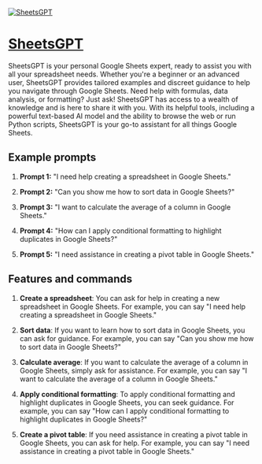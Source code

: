 [![SheetsGPT](https://files.oaiusercontent.com/file-grzeOspaxLxOzq0VJPzWjfBr?se=2123-10-17T19%3A54%3A29Z&sp=r&sv=2021-08-06&sr=b&rscc=max-age%3D31536000%2C%20immutable&rscd=attachment%3B%20filename%3Dfec1b118-3199-446d-8e56-3e5b7090eb44.png&sig=i9YcljLnQUFy8B2MYXXY2dTxo9saQKUwtD2Fm1ozTxM%3D)](https://chat.openai.com/g/g-ROXHWHjBF-sheetsgpt)

# [SheetsGPT](https://chat.openai.com/g/g-ROXHWHjBF-sheetsgpt)

SheetsGPT is your personal Google Sheets expert, ready to assist you with all your spreadsheet needs. Whether you're a beginner or an advanced user, SheetsGPT provides tailored examples and discreet guidance to help you navigate through Google Sheets. Need help with formulas, data analysis, or formatting? Just ask! SheetsGPT has access to a wealth of knowledge and is here to share it with you. With its helpful tools, including a powerful text-based AI model and the ability to browse the web or run Python scripts, SheetsGPT is your go-to assistant for all things Google Sheets.

## Example prompts

1. **Prompt 1:** "I need help creating a spreadsheet in Google Sheets."

2. **Prompt 2:** "Can you show me how to sort data in Google Sheets?"

3. **Prompt 3:** "I want to calculate the average of a column in Google Sheets."

4. **Prompt 4:** "How can I apply conditional formatting to highlight duplicates in Google Sheets?"

5. **Prompt 5:** "I need assistance in creating a pivot table in Google Sheets."


## Features and commands

1. **Create a spreadsheet**: You can ask for help in creating a new spreadsheet in Google Sheets. For example, you can say "I need help creating a spreadsheet in Google Sheets."

2. **Sort data**: If you want to learn how to sort data in Google Sheets, you can ask for guidance. For example, you can say "Can you show me how to sort data in Google Sheets?"

3. **Calculate average**: If you want to calculate the average of a column in Google Sheets, simply ask for assistance. For example, you can say "I want to calculate the average of a column in Google Sheets."

4. **Apply conditional formatting**: To apply conditional formatting and highlight duplicates in Google Sheets, you can seek guidance. For example, you can say "How can I apply conditional formatting to highlight duplicates in Google Sheets?"

5. **Create a pivot table**: If you need assistance in creating a pivot table in Google Sheets, you can ask for help. For example, you can say "I need assistance in creating a pivot table in Google Sheets."
